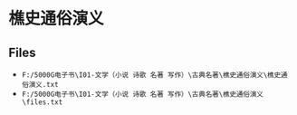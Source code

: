 # 樵史通俗演义

## Files

- `F:/5000G电子书\I01-文学（小说 诗歌 名著 写作）\古典名著\樵史通俗演义\樵史通俗演义.txt`
- `F:/5000G电子书\I01-文学（小说 诗歌 名著 写作）\古典名著\樵史通俗演义\files.txt`
